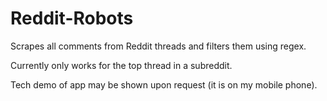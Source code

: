# Reddit-Robots

Scrapes all comments from Reddit threads and filters them using regex.

Currently only works for the top thread in a subreddit.

Tech demo of app may be shown upon request (it is on my mobile phone). 
